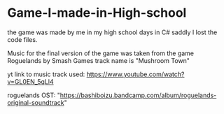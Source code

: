# Game-I-made-in-High-school

the game was made by me in my high school days in C# saddly I lost the code files.

Music for the final version of the game was taken from the game Roguelands by Smash Games track name is "Mushroom Town"

yt link to music track used: https://www.youtube.com/watch?v=GL0EN_5qLl4

roguelands OST: "https://bashiboizu.bandcamp.com/album/roguelands-original-soundtrack"
